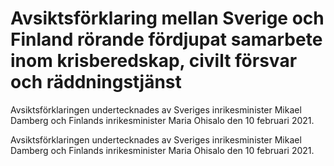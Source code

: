 # Avsiktsförklaring mellan Sverige och Finland rörande fördjupat samarbete inom krisberedskap, civilt försvar och räddningstjänst

Avsiktsförklaringen undertecknades av Sveriges inrikesminister Mikael Damberg och Finlands inrikesminister Maria Ohisalo den 10 februari 2021.

Avsiktsförklaringen undertecknades av Sveriges inrikesminister Mikael Damberg och Finlands inrikesminister Maria Ohisalo den 10 februari 2021.
